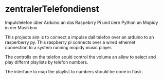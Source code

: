 zentralerTelefondienst
======================

Impulstelefon über Arduino an das Raspebrry Pi und üern Python an Mopidy in der Musikbox

This projects aim is to connect a impulse dail telefon over an arduino to an rasperberry py. This raspberry pi connects
over a wired ethernet connection to a system running mopidy music player.

The controlls on the telefon sould control the volume an allow to select and play differnt playlists by telefon numbers.

The interface to map the playlist to numbers should be done in flask.

